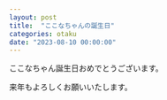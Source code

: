 ```yaml
---
layout: post
title:  "ここなちゃんの誕生日"
categories: otaku
date: "2023-08-10 00:00:00"
---
```


ここなちゃん誕生日おめでとうございます。

来年もよろしくお願いいたします。
